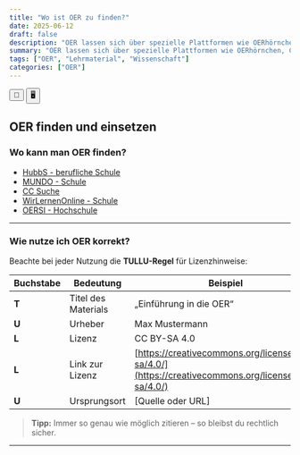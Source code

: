 ```yaml
---
title: "Wo ist OER zu finden?"
date: 2025-06-12
draft: false
description: "OER lassen sich über spezielle Plattformen wie OERhörnchen, CC Suche oder WirLernenOnline gezielt finden. Bei der Nutzung ist auf korrekte Lizenzangaben gemäß der TULLU-Regel zu achten (Titel, Urheber, Lizenz, Lizenzlink, Ursprungsort), um rechtliche Sicherheit zu gewährleisten."
summary: "OER lassen sich über spezielle Plattformen wie OERhörnchen, CC Suche oder WirLernenOnline gezielt finden. Bei der Nutzung ist auf korrekte Lizenzangaben gemäß der TULLU-Regel zu achten (Titel, Urheber, Lizenz, Lizenzlink, Ursprungsort), um rechtliche Sicherheit zu gewährleisten."
tags: ["OER", "Lehrmaterial", "Wissenschaft"]
categories: ["OER"]
---
```


<script>
  function triggerPrint() {
    window.print(); // oder eine andere Funktion, je nach Zweck
  }
</script>

<script>
document.addEventListener("DOMContentLoaded", function () {
  if (window.location.search.includes("print-pdf")) {
    // Warten, bis Reveal "ready" ist
    Reveal.addEventListener("ready", function () {
      setTimeout(() => {
        window.print();
      }, 300); // etwas Spielraum lassen
    });
  }
});
</script>

<div class="top-toggle">
  <button onclick="triggerPrint()" title="Präsentation speichern">💾</button>
  <button onclick="location.href='/iWIP/praesentation/warum_oer'" title="Zur Präsentationsansicht">🖥️</button>
</div>

## OER finden und einsetzen

### Wo kann man OER finden?

- [HubbS - berufliche Schule](https://hubbs.schule/)  
- [MUNDO - Schule](https://mundo.schule/) 
- [CC Suche](https://search.creativecommons.org/?lang=de)
- [WirLernenOnline - Schule](https://wirlernenonline.de/)
- [OERSI - Hochschule](https://oersi.org/resources/)

---

### Wie nutze ich OER korrekt?

Beachte bei jeder Nutzung die **TULLU-Regel** für Lizenzhinweise:

| Buchstabe | Bedeutung | Beispiel |
|------------|------------|-----------|
| **T** | Titel des Materials | „Einführung in die OER“ |
| **U** | Urheber | Max Mustermann |
| **L** | Lizenz | CC BY-SA 4.0 |
| **L** | Link zur Lizenz | [https://creativecommons.org/licenses/by-sa/4.0/](https://creativecommons.org/licenses/by-sa/4.0/) |
| **U** | Ursprungsort | [Quelle oder URL] |

> **Tipp:** Immer so genau wie möglich zitieren – so bleibst du rechtlich sicher.

---
